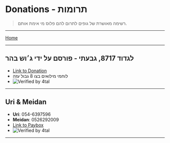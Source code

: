 # Donations - תרומות

> רשימה מאושרת של גופים לתרום להם פלוס מי אימת אותם.

---
[Home](home.md)

---

## לגדוד 8717, גבעתי - פורסם על ידי ג׳וש בהר

- [Link to Donation](https://payboxapp.page.link/kJrr6HjU9NZqWzJ36)
- לוחמי מילואים בצו 8 גבול עזה
- ![Verified by 4tal](https://img.shields.io/badge/verified-4tal-brightgreen)

---

## Uri & Meidan

- **Uri**: 054-6397596
- **Meidan**: 0526292009
- [Link to Paybox](https://payboxapp.page.link/SYaGNe6tQoXmHkRY9)
- ![Verified by 4tal](https://img.shields.io/badge/verified-4tal-brightgreen)

---
